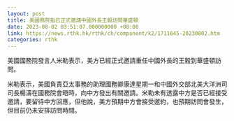 ```yaml
---
layout: post
title: 美國務院指已正式邀請中國外長王毅訪問華盛頓
date: 2023-08-02 03:51:07.000000000 +08:00
link: https://news.rthk.hk/rthk/ch/component/k2/1711645-20230802.htm
categories: rthk
---
```


美國國務院發言人米勒表示，美方已經正式邀請重任中國外長的王毅到華盛頓訪問。

米勒表示，美國負責亞太事務的助理國務卿康達星期一和中國外交部北美大洋洲司司長楊濤在國務院會晤時，向中方發出有關邀請。米勒未有透露中方是否已經接受邀請，要留待中方回應，但他說，美方預期中方會接受邀約，也預期訪問會發生，但目前仍未安排訪問時間。
